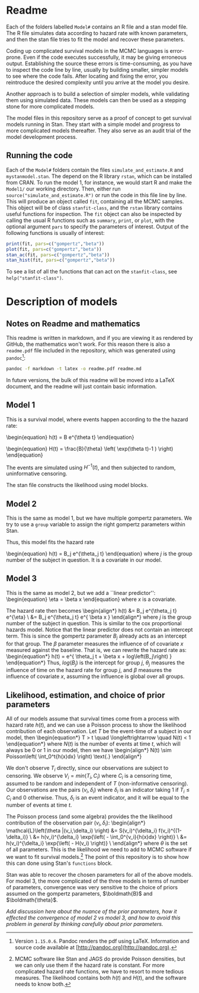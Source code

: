 # Readme

Each of the folders labelled `Model#` contains an R file and a stan model file.
The R file simulates data according to hazard rate with known parameters, and then the stan file tries to fit the model and recover these parameters.

Coding up complicated survival models in the MCMC languages is error-prone. Even if the code executes successfully, it may be giving erroneous output.
Establishing the source these errors is time-consuming, as you have to inspect the code line by line, usually by building smaller, simpler models to see where the code fails. After locating and fixing the error, you reintroduce the desired complexity until you arrive at the model you desire.

Another approach is to build a selection of simpler models, while validating them using simulated data. These models can then be used as a stepping stone for more complicated models.

The model files in this repository serve as a proof of concept to get survival models running in Stan.
They start with a simple model and progress to more complicated models thereafter.
They also serve as an audit trial of the model development process.


## Running the code

Each of the `Model#` folders contain the files `simulate_and_estimate.R` and `mystanmodel.stan`. The depend on the R library `rstan`, which can be installed from CRAN. To run the model 1, for instance, we would start R and make the `Model1/` our working directory. Then, either run `source("simulate_and_estimate.R")` or run the code in this file line by line. This will produce an object called `fit`, containing all the MCMC samples. This object will be of class `stanfit-class`, and the `rstan` library contains useful functions for inspection.
The `fit` object can also be inspected by calling the usual R functions such as `summary`, `print`, or `plot`, with the optional argument `pars` to specify the parameters of interest.
Output of the following functions is usually of interest:
```R
print(fit, pars=c("gompertz","beta"))
plot(fit, pars=c("gompertz","beta"))
stan_ac(fit, pars=c("gompertz","beta"))
stan_hist(fit, pars=c("gompertz","beta"))
```
To see a list of all the functions that can act on the `stanfit-class`, see `help("stanfit-class")`.


# Description of models

## Notes on Readme and mathematics
This readme is written in markdown, and if you are viewing it as rendered by GitHub, the mathematics won't work. For this reason there is also a `readme.pdf` file included in the repository, which was generated using `pandoc`[^1]:

```bash
pandoc -f markdown -t latex -o readme.pdf readme.md
```

In future versions, the bulk of this readme will be moved into a LaTeX document, and the readme will just contain basic information.

## Model 1

This is a survival model, where events happen according to the the hazard rate:

\begin{equation}
h(t) = B e^{\theta t}
\end{equation}


\begin{equation}
H(t) = \frac{B}{\theta} \left( \exp(\theta t)-1 ) \right)
\end{equation}

The events are simulated using $H^{-1}(t)$, and then subjected to random, uninformative censoring.

The stan file constructs the likelihood using model blocks.


## Model 2

This is the same as model 1, but we have multiple gompertz parameters.
We try to use a `group` variable to assign the right gompertz parameters within Stan.

Thus, this model fits the hazard rate

\begin{equation}
h(t) = B_j e^{\theta_j t}
\end{equation}
where $j$ is the group number of the subject in question. It is a covariate in our model.



## Model 3

This is the same as model 2, but we add a ``linear predictor'':
\begin{equation}
\eta =  \beta x
\end{equation}
where $x$ is a covariate.

The hazard rate then becomes
\begin{align*}
h(t)
&= B_j e^{\theta_j t} e^{\eta} \\
&= B_j e^{\theta_j t} e^{ \beta x }
\end{align*}
where $j$ is the group number of the subject in question.
This is similar to the cox proportional hazards model.
Notice that the linear predictor does not contain an intercept term.
This is since the gompertz parameter $B_j$ already acts as an intercept for that group.
The $\beta$ parameter measures the influence of of covariate $x$ measured against the baseline.
That is, we can rewrite the hazard rate as:
\begin{equation*}
h(t) = e^{ \theta_j t  + \beta x + log\left(B_j\right) }
\end{equation*}
Thus,
$log\left(B_j\right)$ is the intercept for group $j$,
$\theta_j$ measures the influence of time on the hazard rate for group $j$, and
$\beta$ measures the influence of covariate $x$, assuming the influence is global over all groups.

## Likelihood, estimation, and choice of prior parameters

All of our models assume that survival times come from a process with hazard rate $h(t)$, and we can use a Poisson process to show the likelihood contribution of each observation. Let $T$ be the event-time of a subject in our model, then
\begin{equation*}
T > t \quad \longleftrightarrow \quad N(t) < 1
\end{equation*}
where $N(t)$ is the number of events at time $t$, which will always be 0 or 1 in our model, then we have
\begin{align*}
N(t) \sim Poisson\left( \int_0^t{h(x)dx} \right)
\text{.}
\end{align*}

We don't observe $T_i$ directly, since our observations are subject to censoring.
We observe $V_i = min(T_i, C_i)$ where $C_i$ is a censoring time, assumed to be random and independent of $T$ (non-informative censoring).
Our observations are the pairs $(v_i, \delta_i)$ where $\delta_i$ is an indicator taking 1 if $T_i \leq C_i$ and 0 otherwise. Thus, $\delta_i$ is an event indicator, and it will be equal to the number of events at time $t$.

The Poisson process (and some algebra) provides the the likelihood contribution of the observation pair
$(v_i, \delta_i)$:
\begin{align*}
\mathcal{L}\left(\theta |(v_i,\delta_i) \right)
&= S(v_i)^{\delta_i} f(v_i)^{(1-\delta_i)} \\
&= h(v_i)^{\delta_i} \exp{\left( - \int_0^{v_i}{h(x)dx} \right)} \\
&= h(v_i)^{\delta_i} \exp{\left( - H(v_i) \right)} \\
\end{align*}
where $\theta$ is the set of all parameters.
This is the likelihood we need to add to MCMC software if we want to fit survival models.[^2]
The point of this repository is to show how this can done using Stan's `functions` block.


Stan was able to recover the chosen parameters for all of the above models.
For model 3, the more complicated of the three models in terms of number of parameters, convergence was very sensitive to the choice of priors assumed on the gompertz parameters, $\boldmath{B}$ and $\boldmath{\theta}$.

_Add discussion here about the nuance of the prior parameters, how it effected the convergence of model 2 vs model 3, and how to avoid this problem in general by thinking carefully about prior parameters._




[^1]: Version `1.15.0.6`. Pandoc renders the pdf using LaTeX. Information and source code available at [http://pandoc.org](http://pandoc.org).
[^2]: MCMC software like Stan and JAGS do provide Poisson densities, but we can only use them if the hazard rate is constant. For more complicated hazard rate functions, we have to resort to more tedious measures. The likelihood contains both $h(t)$ and $H(t)$, and the software needs to know both.
